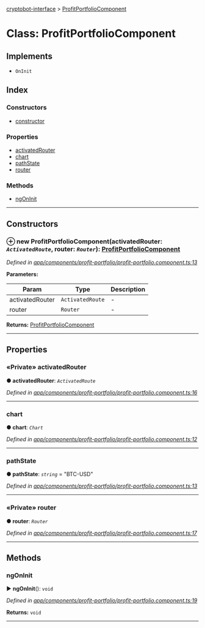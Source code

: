 [cryptobot-interface](../README.md) > [ProfitPortfolioComponent](../classes/profitportfoliocomponent.md)



# Class: ProfitPortfolioComponent

## Implements

* `OnInit`

## Index

### Constructors

* [constructor](profitportfoliocomponent.md#markdown-header-constructor)


### Properties

* [activatedRouter](profitportfoliocomponent.md#markdown-header-private-activatedrouter)
* [chart](profitportfoliocomponent.md#markdown-header-chart)
* [pathState](profitportfoliocomponent.md#markdown-header-pathstate)
* [router](profitportfoliocomponent.md#markdown-header-private-router)


### Methods

* [ngOnInit](profitportfoliocomponent.md#markdown-header-ngoninit)



---
## Constructors



### ⊕ **new ProfitPortfolioComponent**(activatedRouter: *`ActivatedRoute`*, router: *`Router`*): [ProfitPortfolioComponent](profitportfoliocomponent.md)


*Defined in [app/components/profit-portfolio/profit-portfolio.component.ts:13](https://github.com/WilliamRADFunk/cryptobot-interface/blob/f419f2c/src/app/components/profit-portfolio/profit-portfolio.component.ts#L13)*



**Parameters:**

| Param | Type | Description |
| ------ | ------ | ------ |
| activatedRouter | `ActivatedRoute`   |  - |
| router | `Router`   |  - |





**Returns:** [ProfitPortfolioComponent](profitportfoliocomponent.md)

---


## Properties


### «Private» activatedRouter

**●  activatedRouter**:  *`ActivatedRoute`* 

*Defined in [app/components/profit-portfolio/profit-portfolio.component.ts:16](https://github.com/WilliamRADFunk/cryptobot-interface/blob/f419f2c/src/app/components/profit-portfolio/profit-portfolio.component.ts#L16)*





___



###  chart

**●  chart**:  *`Chart`* 

*Defined in [app/components/profit-portfolio/profit-portfolio.component.ts:12](https://github.com/WilliamRADFunk/cryptobot-interface/blob/f419f2c/src/app/components/profit-portfolio/profit-portfolio.component.ts#L12)*





___



###  pathState

**●  pathState**:  *`string`*  = "BTC-USD"

*Defined in [app/components/profit-portfolio/profit-portfolio.component.ts:13](https://github.com/WilliamRADFunk/cryptobot-interface/blob/f419f2c/src/app/components/profit-portfolio/profit-portfolio.component.ts#L13)*





___



### «Private» router

**●  router**:  *`Router`* 

*Defined in [app/components/profit-portfolio/profit-portfolio.component.ts:17](https://github.com/WilliamRADFunk/cryptobot-interface/blob/f419f2c/src/app/components/profit-portfolio/profit-portfolio.component.ts#L17)*





___


## Methods


###  ngOnInit

► **ngOnInit**(): `void`



*Defined in [app/components/profit-portfolio/profit-portfolio.component.ts:19](https://github.com/WilliamRADFunk/cryptobot-interface/blob/f419f2c/src/app/components/profit-portfolio/profit-portfolio.component.ts#L19)*





**Returns:** `void`





___


